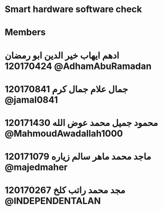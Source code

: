 # Smart hardware software check
# Members
# ادهم ايهاب خير الدين ابو رمضان 120170424 @AdhamAbuRamadan
# جمال علام جمال كرم 120170841 @jamal0841
# محمود جميل محمد عوض الله 120171430 @MahmoudAwadallah1000
# ماجد محمد ماهر سالم زياره 120171079 @majedmaher
# مجد محمد راتب كلخ 120170267 @INDEPENDENTALAN
